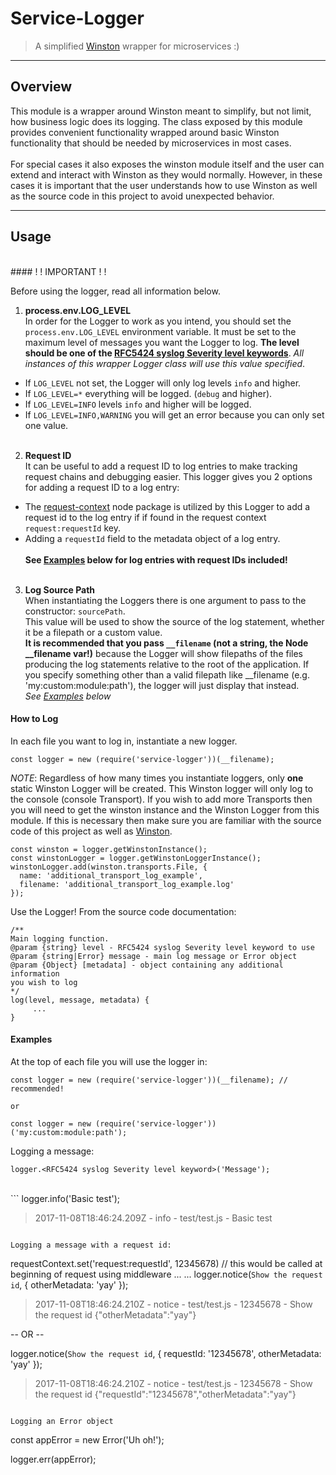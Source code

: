 # Service-Logger
> A simplified [Winston](https://github.com/winstonjs/winston) wrapper for microservices :)

--------------------------------------------------------------------------------
## Overview

This module is a wrapper around Winston meant to simplify, but not limit, how
business logic does its logging. The class exposed by this module provides
convenient functionality wrapped around basic Winston functionality that should
be needed by microservices in most cases. <br/><br/>
For special cases it also exposes the winston module itself and
the user can extend and interact with Winston as they would normally. However,
in these cases it is important that the user understands how to use Winston as
well as the source code in this project to avoid unexpected behavior.

--------------------------------------------------------------------------------
## Usage
<br/>
#### ! ! IMPORTANT ! !

Before using the logger, read all information below.

1. **process.env.LOG_LEVEL**<br/>
In order for the Logger to work as you intend, you should set the
`process.env.LOG_LEVEL` environment variable. It must be set to the maximum level
of messages you want the Logger to log. **The level should be one of the [RFC5424 syslog Severity level keywords](https://en.wikipedia.org/wiki/Syslog)**.
_All instances of this wrapper Logger class will use this value specified_.
  * If `LOG_LEVEL` not set, the Logger will only log levels `info` and higher.
  * If `LOG_LEVEL=*` everything will be logged. (`debug` and higher).
  * If `LOG_LEVEL=INFO` levels `info` and higher will be logged.
  * If `LOG_LEVEL=INFO,WARNING` you will get an error because you can only set one value.
<br/><br/>

2. **Request ID**<br/>
It can be useful to add a request ID to log entries to make tracking request
chains and debugging easier. This logger gives you 2 options for adding a request ID to
a log entry:
  * The [request-context](https://www.npmjs.com/package/request-context)
  node package is utilized by this Logger to add a request id to the log entry if
  if found in the request context `request:requestId` key.
  * Adding a `requestId` field to the metadata object of a log entry.
<br/><br/>
**See [Examples](#examples) below for log entries with request IDs included!**
<br/><br/>

3. **Log Source Path**<br/>
When instantiating the Loggers there is one argument to pass to the constructor: `sourcePath`.<br/>
This value will be used to show the source of the log statement, whether it be a filepath
or a custom value.<br/>
**It is recommended that you pass `__filename` (not a string, the Node __filename var!)** because the Logger will show
filepaths of the files producing the log statements relative to the root of the
application. If you specify something other than a valid filepath like __filename (e.g. 'my:custom:module:path'),
the logger will just display that instead.<br/>
_See [Examples](#examples) below_

#### How to Log

In each file you want to log in, instantiate a new logger.
```
const logger = new (require('service-logger'))(__filename);
```
_NOTE_: Regardless of how many times you instantiate loggers, only **one** static
Winston Logger will be created. This Winston logger will only log to the console (console Transport).
If you wish to add more Transports then you will need to get the
winston instance and the Winston Logger from this module. If this is necessary
then make sure you are familiar with the source code of this project as well as
[Winston](https://github.com/winstonjs/winston).
```
const winston = logger.getWinstonInstance();
const winstonLogger = logger.getWinstonLoggerInstance();
winstonLogger.add(winston.transports.File, {
  name: 'additional_transport_log_example',
  filename: 'additional_transport_log_example.log'
});
```

Use the Logger! From the source code documentation:
```
/**
Main logging function.
@param {string} level - RFC5424 syslog Severity level keyword to use
@param {string|Error} message - main log message or Error object
@param {Object} [metadata] - object containing any additional information
you wish to log
*/
log(level, message, metadata) {
     ...
}
```

#### Examples

At the top of each file you will use the logger in:
```
const logger = new (require('service-logger'))(__filename); // recommended!

or

const logger = new (require('service-logger'))('my:custom:module:path');
```

Logging a message:
```
logger.<RFC5424 syslog Severity level keyword>('Message');
```
<br/>
```
logger.info('Basic test');

> 2017-11-08T18:46:24.209Z - info - test/test.js - Basic test
```

Logging a message with a request id:
```
requestContext.set('request:requestId', 12345678) // this would be called at beginning of request using middleware
...
...
logger.notice(`Show the request id`, { otherMetadata: 'yay' });

> 2017-11-08T18:46:24.210Z - notice - test/test.js - 12345678 - Show the request id {"otherMetadata":"yay"}


-- OR --


logger.notice(`Show the request id`, { requestId: '12345678', otherMetadata: 'yay' });

> 2017-11-08T18:46:24.210Z - notice - test/test.js - 12345678 - Show the request id {"requestId":"12345678","otherMetadata":"yay"}
```

Logging an Error object
```
const appError = new Error('Uh oh!');

logger.err(appError);
```
